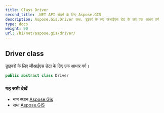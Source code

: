 ```yaml
---
title: Class Driver
second_title: .NET API संदर्भ के लिए Aspose.GIS
description: Aspose.Gis.Driver कक्ष. ड्रइवरं के लए जआईएस डेट के लए एक आधर वर्ग
type: docs
weight: 90
url: /hi/net/aspose.gis/driver/
---
```

## Driver class

ड्राइवरों के लिए जीआईएस डेटा के लिए एक आधार वर्ग।

```csharp
public abstract class Driver
```

### यह सभी देखें

* नाम स्थान [Aspose.Gis](../../aspose.gis/)
* सभा [Aspose.GIS](../../)


